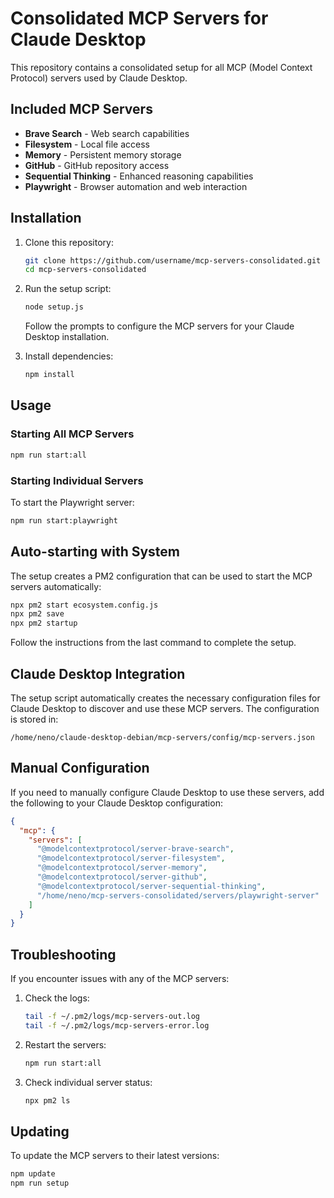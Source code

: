 # Consolidated MCP Servers for Claude Desktop

This repository contains a consolidated setup for all MCP (Model Context Protocol) servers used by Claude Desktop.

## Included MCP Servers

- **Brave Search** - Web search capabilities
- **Filesystem** - Local file access
- **Memory** - Persistent memory storage
- **GitHub** - GitHub repository access
- **Sequential Thinking** - Enhanced reasoning capabilities
- **Playwright** - Browser automation and web interaction

## Installation

1. Clone this repository:
   ```bash
   git clone https://github.com/username/mcp-servers-consolidated.git
   cd mcp-servers-consolidated
   ```

2. Run the setup script:
   ```bash
   node setup.js
   ```
   
   Follow the prompts to configure the MCP servers for your Claude Desktop installation.

3. Install dependencies:
   ```bash
   npm install
   ```

## Usage

### Starting All MCP Servers

```bash
npm run start:all
```

### Starting Individual Servers

To start the Playwright server:
```bash
npm run start:playwright
```

## Auto-starting with System

The setup creates a PM2 configuration that can be used to start the MCP servers automatically:

```bash
npx pm2 start ecosystem.config.js
npx pm2 save
npx pm2 startup
```

Follow the instructions from the last command to complete the setup.

## Claude Desktop Integration

The setup script automatically creates the necessary configuration files for Claude Desktop to discover and use these MCP servers. The configuration is stored in:

```
/home/neno/claude-desktop-debian/mcp-servers/config/mcp-servers.json
```

## Manual Configuration

If you need to manually configure Claude Desktop to use these servers, add the following to your Claude Desktop configuration:

```json
{
  "mcp": {
    "servers": [
      "@modelcontextprotocol/server-brave-search",
      "@modelcontextprotocol/server-filesystem",
      "@modelcontextprotocol/server-memory",
      "@modelcontextprotocol/server-github",
      "@modelcontextprotocol/server-sequential-thinking",
      "/home/neno/mcp-servers-consolidated/servers/playwright-server"
    ]
  }
}
```

## Troubleshooting

If you encounter issues with any of the MCP servers:

1. Check the logs:
   ```bash
   tail -f ~/.pm2/logs/mcp-servers-out.log
   tail -f ~/.pm2/logs/mcp-servers-error.log
   ```

2. Restart the servers:
   ```bash
   npm run start:all
   ```

3. Check individual server status:
   ```bash
   npx pm2 ls
   ```

## Updating

To update the MCP servers to their latest versions:

```bash
npm update
npm run setup
```